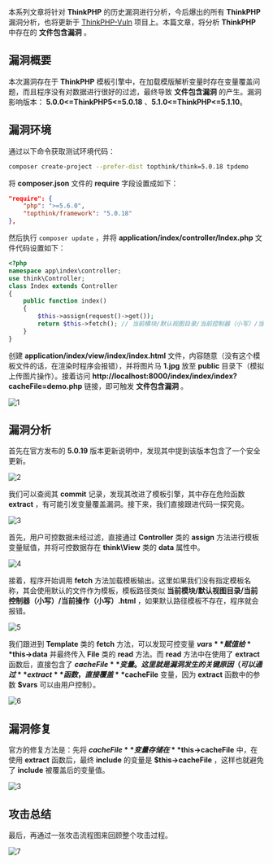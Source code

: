 本系列文章将针对 **ThinkPHP** 的历史漏洞进行分析，今后爆出的所有 **ThinkPHP** 漏洞分析，也将更新于 [ThinkPHP-Vuln](https://github.com/Mochazz/ThinkPHP-Vuln) 项目上。本篇文章，将分析 **ThinkPHP** 中存在的 **文件包含漏洞** 。

## 漏洞概要

本次漏洞存在于 **ThinkPHP** 模板引擎中，在加载模版解析变量时存在变量覆盖问题，而且程序没有对数据进行很好的过滤，最终导致 **文件包含漏洞** 的产生。漏洞影响版本： **5.0.0<=ThinkPHP5<=5.0.18** 、**5.1.0<=ThinkPHP<=5.1.10**。

## 漏洞环境

通过以下命令获取测试环境代码：

```bash
composer create-project --prefer-dist topthink/think=5.0.18 tpdemo
```

将 **composer.json** 文件的 **require** 字段设置成如下：

```json
"require": {
    "php": ">=5.6.0",
    "topthink/framework": "5.0.18"
},
```

然后执行 `composer update` ，并将 **application/index/controller/Index.php** 文件代码设置如下：

```php
<?php
namespace app\index\controller;
use think\Controller;
class Index extends Controller
{
    public function index()
    {
        $this->assign(request()->get());
        return $this->fetch(); // 当前模块/默认视图目录/当前控制器（小写）/当前操作（小写）.html
    }
}
```

创建 **application/index/view/index/index.html** 文件，内容随意（没有这个模板文件的话，在渲染时程序会报错），并将图片马 **1.jpg** 放至 **public** 目录下（模拟上传图片操作）。接着访问 **http://localhost:8000/index/index/index?cacheFile=demo.php** 链接，即可触发 **文件包含漏洞** 。

![1](ThinkPHP5漏洞分析之文件包含7/1.png)

## 漏洞分析

首先在官方发布的 **5.0.19** 版本更新说明中，发现其中提到该版本包含了一个安全更新。

![2](ThinkPHP5漏洞分析之文件包含7/2.png)

我们可以查阅其 **commit** 记录，发现其改进了模板引擎，其中存在危险函数 **extract** ，有可能引发变量覆盖漏洞。接下来，我们直接跟进代码一探究竟。

![3](ThinkPHP5漏洞分析之文件包含7/3.png)

首先，用户可控数据未经过滤，直接通过 **Controller** 类的 **assign** 方法进行模板变量赋值，并将可控数据存在 **think\View** 类的 **data** 属性中。

![4](ThinkPHP5漏洞分析之文件包含7/4.png)

接着，程序开始调用 **fetch** 方法加载模板输出。这里如果我们没有指定模板名称，其会使用默认的文件作为模板，模板路径类似 **当前模块/默认视图目录/当前控制器（小写）/当前操作（小写）.html** ，如果默认路径模板不存在，程序就会报错。

![5](ThinkPHP5漏洞分析之文件包含7/5.png)

我们跟进到 **Template** 类的 **fetch** 方法，可以发现可控变量 **$vars** 赋值给 **$this->data** 并最终传入 **File** 类的 **read** 方法。而 **read** 方法中在使用了 **extract** 函数后，直接包含了 **$cacheFile** 变量。这里就是漏洞发生的关键原因（可以通过 **extract** 函数，直接覆盖 **$cacheFile** 变量，因为 **extract** 函数中的参数 **$vars** 可以由用户控制）。

![6](ThinkPHP5漏洞分析之文件包含7/6.png)

## 漏洞修复

官方的修复方法是：先将 **$cacheFile** 变量存储在 **$this->cacheFile** 中，在使用 **extract** 函数后，最终 **include** 的变量是 **$this->cacheFile** ，这样也就避免了 **include** 被覆盖后的变量值。

![3](ThinkPHP5漏洞分析之文件包含7/3.png)

## 攻击总结

最后，再通过一张攻击流程图来回顾整个攻击过程。

![7](ThinkPHP5漏洞分析之文件包含7/7.png)